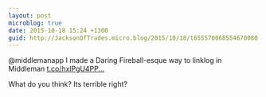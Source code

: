 ```yaml
---
layout: post
microblog: true
date: 2015-10-18 15:24 +1300
guid: http://JacksonOfTrades.micro.blog/2015/10/18/t655570068554670080.html
---
```

@middlemanapp I made a Daring Fireball-esque way to linklog in Middleman [t.co/hxlPgU4PP...](https://t.co/hxlPgU4PP9) 

What do you think? Its terrible right?

